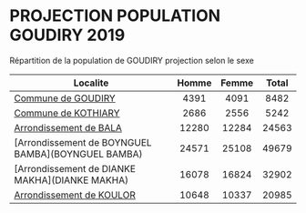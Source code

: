 # PROJECTION POPULATION GOUDIRY 2019
	
Répartition de la population de GOUDIRY projection selon le sexe
	
| Localite  | Homme | Femme | Total |
| --------- |:-----:|:-----:|:-----:|
| [Commune de GOUDIRY](GOUDIRY) | 4391 | 4091 | 8482 |
| [Commune de KOTHIARY](KOTHIARY) | 2686 | 2556 | 5242 |
| [Arrondissement de BALA](BALA) | 12280 | 12284 | 24563 |
| [Arrondissement de BOYNGUEL BAMBA](BOYNGUEL BAMBA) | 24571 | 25108 | 49679 |
| [Arrondissement de DIANKE MAKHA](DIANKE MAKHA) | 16078 | 16824 | 32902 |
| [Arrondissement de KOULOR](KOULOR) | 10648 | 10337 | 20985 |
